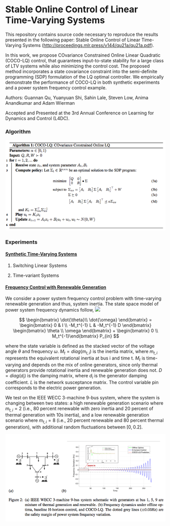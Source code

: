 # Stable Online Control of Linear Time-Varying Systems

This repository contains source code necessary to reproduce the results presented in the following paper: 
Stable Online Control of Linear Time-Varying Systems (http://proceedings.mlr.press/v144/qu21a/qu21a.pdf). 

In this work, we propose COvariance Constrained Online Linear Quadratic (COCO-LQ) control, that guarantees
input-to-state stability for a large class of LTV systems while also minimizing the control cost. The
proposed method incorporates a state covariance constraint into the semi-definite programming
(SDP) formulation of the LQ optimal controller. We empirically demonstrate the performance of
COCO-LQ in both synthetic experiments and a power system frequency control example.

Authors: Guannan Qu, Yuanyuan Shi, Sahin Lale, Steven Low, Anima Anandkumar and Adam Wierman

Accepted and Presented at the 3rd Annual Conference on Learning for Dynamics and Control (L4DC).


### Algorithm

![alt text](https://github.com/Yuanyuan-Shi/online_control_ltv/blob/main/figs/WX20220721-112402.png)


### Experiments

#### [Synthetic Time-Varying Systems](https://github.com/Yuanyuan-Shi/online_control_ltv/blob/main/L4DC_synthetic_ltv.ipynb)

1) Switching Linear Systems

2) Time-variant Systems


#### [Frequency Control with Renewable Generation](https://github.com/Yuanyuan-Shi/online_control_ltv/blob/main/L4DC_freq_contrl_ltv.m)

We consider a power system frequency control problem with time-varying renewable generation and thus, system inertia. The state space model 
of power system frequency dynamics follow, <img src="https://render.githubusercontent.com/render/math?">

$$
\begin{bmatrix}
\dot{\theta}\\
\dot{\omega} 
\end{bmatrix} = 
\begin{bmatrix}
0 & I \\
-M_t^{-1} L & -M_t^{-1} D
\end{bmatrix}
\begin{bmatrix}
\theta \\
\omega
\end{bmatrix} + 
\begin{bmatrix} 
0 \\ 
M_t^{-1}\end{bmatrix} P_{in}
$$

where the state variable is defined as the stacked vector of the voltage angle $\theta$ and frequency $\omega$.
$M_t = diag(m_{t,i})$ is the inertia matrix, where $m_{t,i}$ represents the equivalent rotational inertia at
bus i and time t. $M_t$ is time-varying and depends on the mix of online generators, since only
thermal generators provide rotational inertia and renewable generation does not. $D = diag(d_i)$ is the damping matrix, 
where $d_i$ is the generator damping coefficient. $L$ is the network susceptance matrix. The control variable pin 
corresponds to the electric power generation. 

We test on the  IEEE WECC 3-machine 9-bus system, where the system is changing between two states: a high renewable generation 
scenario where $m_{t,i} = 2$ (i.e., 80 percent renewable with zero inertia and 20 percent of thermal generation with 10s inertia), 
and a low renewable generation scenario where $m_{t,i} = 8$ (i.e., 20 percent renewable and 80 percent thermal generation), with 
additional random fluctuations between $[0, 0.2]$.

![alt text](https://github.com/Yuanyuan-Shi/online_control_ltv/blob/main/figs/WX20220721-112345.png)

